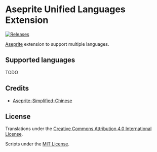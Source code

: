 # Aseprite Unified Languages Extension

[![Releases](https://img.shields.io/github/v/release/aseprite-quest/aseprite-unified-languages-extension)](https://github.com/aseprite-quest/aseprite-unified-languages-extension/releases)

[Aseprite](https://github.com/aseprite/aseprite) extension to support multiple languages.

## Supported languages

TODO

## Credits

- [Aseprite-Simplified-Chinese](https://github.com/J-11/Aseprite-Simplified-Chinese)

## License

Translations under the [Creative Commons Attribution 4.0 International License](data/package.json).

Scripts under the [MIT License](LICENSE).
